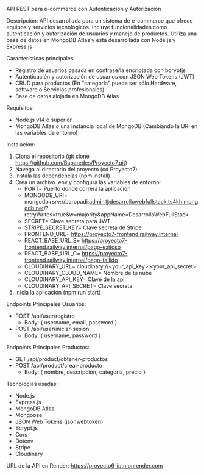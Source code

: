 API REST para e-commerce con Autenticación y Autorización

Descripción: API desarrollada para un sistema de e-commerce que ofrece equipos y servicios tecnológicos. Incluye funcionalidades como autenticación y autorización de usuarios y manejo de productos. Utiliza una base de datos en MongoDB Atlas y está desarrollada con Node.js y Express.js

Características principales: 
- Registro de usuarios basada en contraseña encriptada con bcryptjs
- Autenticación y autorización de usuarios con JSON Web Tokens (JWT)
- CRUD para productos (En "categoría" puede ser sólo Hardware, software o Servicios profesionales)
- Base de datos alojada en MongoDB Atlas

Requisitos:
- Node.js v14 o superior
- MongoDB Atlas o una instancia local de MongoDB (Cambiando la URI en las variables de entorno)

Instalación:
1. Clona el repositorio (git clone https://github.com/Baparedes/Proyecto7.git)
2. Navega al directorio del proyecto (cd Proyecto7)
3. Instala las dependencias (npm install)
4. Crea un archivo .env y configura las variables de entorno:
    - PORT= Puerto donde correrá la aplicación
    - MONGODB_URI= mongodb+srv://baropadi:admin@desarrollowebfullstack.ts4kh.mongodb.net/?retryWrites=true&w=majority&appName=DesarrolloWebFullStack
    - SECRET= Clave secreta para JWT
    - STRIPE_SECRET_KEY= Clave secreta de Stripe
    - FRONTEND_URL= https://proyecto7-frontend.railway.internal
    - REACT_BASE_URL_S= https://proyecto7-frontend.railway.internal/pago-exitoso
    - REACT_BASE_URL_C= https://proyecto7-frontend.railway.internal/pago-fallido
    - CLOUDINARY_URL= cloudinary://<your_api_key>:<your_api_secret>
    - CLOUDINARY_CLOUD_NAME= Nombre de tu nube
    - CLOUDINARY_API_KEY= Clave de la api
    - CLOUDINARY_API_SECRET= Clave secreta
5. Inicia la aplicación (npm run start)

Endpoints Principales Usuarios:
- POST /api/user/registro
    - Body: { username, email, password }
- POST /api/user/iniciar-sesion
    - Body: { username, password }

Endpoints Principales Productos:
- GET /api/product/obtener-productos
- POST /api/product/crear-producto
    - Body: { nombre, descripcion, categoria, precio }

Tecnologías usadas:
- Node.js
- Express.js
- MongoDB Atlas
- Mongoose
- JSON Web Tokens (jsonwebtoken)
- Bcrypt.js
- Cors
- Dotenv
- Stripe
- Cloudinary

URL de la API en Render:
https://proyecto6-iptn.onrender.com